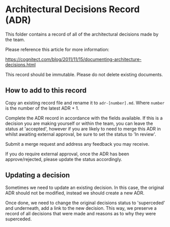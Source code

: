 # Architectural Decisions Record (ADR)

This folder contains a record of all of the architectural decisions made by the
team.

Please reference this article for more information:

https://cognitect.com/blog/2011/11/15/documenting-architecture-decisions.html

This record should be immutable. Please do not delete existing documents.

## How to add to this record

Copy an existing record file and rename it to `adr-[number].md`. Where `number`
is the number of the latest ADR + 1.

Complete the ADR record in accordance with the fields available. If this is a
decision you are making yourself or within the team, you can leave the status
at 'accepted', however if you are likely to need to merge this ADR in whilst
awaiting external approval, be sure to set the status to 'In review'.

Submit a merge request and address any feedback you may receive.

If you do require external approval, once the ADR has been approve/rejected,
please update the status accordingly.

## Updating a decision

Sometimes we need to update an existing decision. In this case, the original ADR
should not be modified, instead we should create a new ADR.

Once done, we need to change the original decisions status to 'superceded' and
underneath, add a link to the new decision. This way, we preserve a record of
all decisions that were made and reasons as to why they were superceded.
